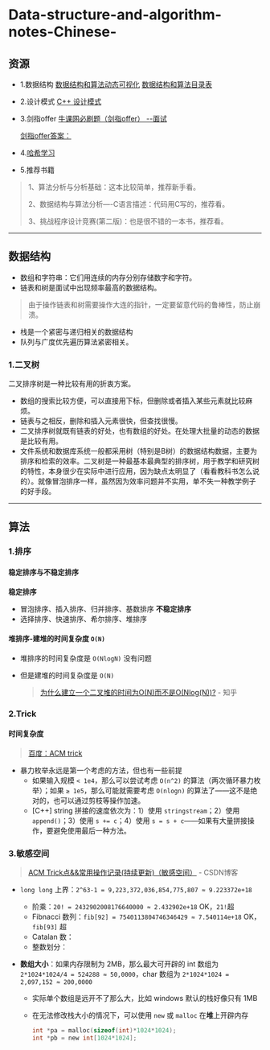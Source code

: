 # Data-structure-and-algorithm-notes-Chinese-

## 资源

- 1.数据结构
[数据结构和算法动态可视化](https://visualgo.net/zh)
[数据结构和算法目录表](http://www.cnblogs.com/skywang12345/p/3603935.html)

- 2.设计模式
 [C++ 设计模式](https://blog.csdn.net/liang19890820/article/details/66974516)

- 3.剑指offer
 [牛课网必刷题（剑指offer）   --面试](https://www.nowcoder.com/discuss/19305?type=0&order=1&pos=14&page=1)

  [剑指offer答案：](https://github.com/zhuyaguang/kill-interview-part-2/blob/master/%E5%89%91%E6%8C%87offer/%E5%89%91%E6%8C%87offer%E6%B1%87%E6%80%BB.md)

 - 4.[哈希学习](https://blog.csdn.net/LeeWei4939/article/details/78806230)

- 5.推荐书籍

>   1、算法分析与分析基础：这本比较简单，推荐新手看。
>
>   2、数据结构与算法分析—-C语言描述：代码用C写的，推荐看。
>
>   3、挑战程序设计竞赛(第二版)：也是很不错的一本书，推荐看。

------

## 数据结构

- 数组和字符串：它们用连续的内存分别存储数字和字符。
- 链表和树是面试中出现频率最高的数据结构。

> 由于操作链表和树需要操作大连的指针，一定要留意代码的鲁棒性，防止崩溃。

- 栈是一个紧密与递归相关的数据结构
- 队列与广度优先遍历算法紧密相关。

### 1.二叉树

二叉排序树是一种比较有用的折衷方案。  

- 数组的搜索比较方便，可以直接用下标，但删除或者插入某些元素就比较麻烦。  
- 链表与之相反，删除和插入元素很快，但查找很慢。    
- 二叉排序树就既有链表的好处，也有数组的好处。在处理大批量的动态的数据是比较有用。
- 文件系统和数据库系统一般都采用树（特别是B树）的数据结构数据，主要为排序和检索的效率。二叉树是一种最基本最典型的排序树，用于教学和研究树的特性，本身很少在实际中进行应用，因为缺点太明显了（看看教科书怎么说的）。就像冒泡排序一样，虽然因为效率问题并不实用，单不失一种教学例子的好手段。

------

## 算法

### 1.排序

#### 稳定排序与不稳定排序

**稳定排序**

- 冒泡排序、插入排序、归并排序、基数排序
  **不稳定排序**
- 选择排序、快速排序、希尔排序、堆排序

#### 堆排序-建堆的时间复杂度 `O(N)`

- 堆排序的时间复杂度是 `O(NlogN)` 没有问题

- 但是建堆的时间复杂度是 `O(N)`

  > [为什么建立一个二叉堆的时间为O(N)而不是O(Nlog(N))?](https://www.zhihu.com/question/264693363/answer/291397356) - 知乎 

### 2.Trick

#### 时间复杂度

> [百度：ACM trick](https://www.baidu.com/s?wd=ACM%20trick)

- 暴力枚举永远是第一个考虑的方法，但也有一些前提
  - 如果输入规模 `< 1e4`，那么可以尝试考虑 `O(n^2)` 的算法（两次循环暴力枚举）；如果 `≥ 1e5`，那么可能就需要考虑 `O(nlogn)` 的算法了——这不是绝对的，也可以通过剪枝等操作加速。
  - [C++] string 拼接的速度依次为：1）使用 `stringstream`；2）使用 `append()`；3）使用 `s += c`；4）使用 `s = s + c`——如果有大量拼接操作，要避免使用最后一种方法。

### 3.敏感空间

> [ACM Trick点&&常用操作记录(持续更新)（敏感空间）](https://blog.csdn.net/feynman1999/article/details/79588347) - CSDN博客 

- `long long` 上界：`2^63-1 = 9,223,372,036,854,775,807 ≈ 9.223372e+18`

  - 阶乘：`20! = 2432902008176640000 ≈ 2.432902e+18` OK，`21!`超
  - Fibnacci 数列：`fib[92] = 7540113804746346429 ≈ 7.540114e+18` OK，`fib[93]` 超
  - Catalan 数：
  - 整数划分：

- **数组大小**：如果内存限制为 2MB，那么最大可开辟的 int 数组为 `2*1024*1024/4 = 524288 ≈ 50,0000`，char 数组为 `2*1024*1024 = 2,097,152 ≈ 200,0000`

  - 实际单个数组是远开不了那么大，比如 windows 默认的栈好像只有 1MB

  - 在无法修改栈大小的情况下，可以使用 `new` 或 `malloc` 在**堆**上开辟内存

    ```C
    int *pa = malloc(sizeof(int)*1024*1024);
    int *pb = new int[1024*1024];
    ```



